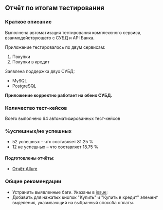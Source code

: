 ## Отчёт по итогам тестирования

### Краткое описание

Выполнена автоматизация тестирования комплексного сервиса, взаимодействующего с СУБД и API Банка.

Приложение тестировалось по двум сервисам:
1. Покупки
1. Покупки в кредит 

Заявлена поддержка двух СУБД:
* MySQL
* PostgreSQL

**Приложение корректно работает на обеих СУБД.**

### Количество тест-кейсов
Всего выполнено 64 автоматизированных тест-кейсов

### %успешных/не успешных
* 52 успешных – что составляет 81.25 %
* 12 не успешных – что составляет 18.75 %

#### Подготовлены отчёты:
* [Отчёт Allure](https://github.com/pno666/diplom/tree/main/documents/AllureReport)

### Общие рекомендации
* Устранить выявленные баги. Указаны в [issue](https://github.com/pno666/diplom/issues);
* Добавить для нажатых кнопок "Купить" и "Купить в кредит" элемент выделения, указывающий на выбранный способа оплаты.